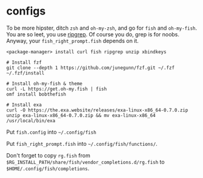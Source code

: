 # configs

To be more hipster, ditch `zsh` and `oh-my-zsh`, and go for `fish` and `oh-my-fish`. You are so leet, you use [ripgrep](https://github.com/BurntSushi/ripgrep). Of course you do, grep is for noobs. Anyway, your `fish_right_prompt.fish` depends on it.

```
<package-manager> install curl fish ripgrep unzip xbindkeys

# Install fzf
git clone --depth 1 https://github.com/junegunn/fzf.git ~/.fzf
~/.fzf/install

# Install oh-my-fish & theme
curl -L https://get.oh-my.fish | fish
omf install bobthefish

# Install exa
curl -O https://the.exa.website/releases/exa-linux-x86_64-0.7.0.zip
unzip exa-linux-x86_64-0.7.0.zip && mv exa-linux-x86_64 /usr/local/bin/exa
```

Put `fish.config` into `~/.config/fish`

Put `fish_right_prompt.fish` into `~/.config/fish/functions/`. 

Don't forget to copy `rg.fish` from `$RG_INSTALL_PATH/share/fish/vendor_completions.d/rg.fish` to `$HOME/.config/fish/completions`. 


